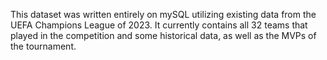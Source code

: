 This dataset was written entirely on mySQL utilizing existing data from the UEFA Champions League of 2023. 
It currently contains all 32 teams that played in the competition and some historical data, as well as the MVPs of the tournament.
